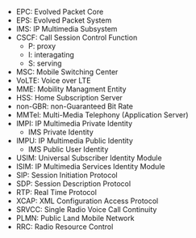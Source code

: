 - EPC: Evolved Packet Core
- EPS: Evolved Packet System
- IMS: IP Multimedia Subsystem
- CSCF: Call Session Control Function
	- P: proxy
	- I: interagating
	- S: serving
- MSC: Mobile Switching Center
- VoLTE: Voice over LTE
- MME: Mobility Managment Entity
- HSS: Home Subscription Server
- non-GBR: non-Guaranteed Bit Rate
- MMTel: Multi-Media Telephony (Application Server)
- IMPI: IP Multimedia Private Identity
	- IMS Private Identity
- IMPU: IP Multimedia Public Identity 
	- IMS Public User Identity
- USIM: Universal Subscriber Identity Module
- ISIM: IP Multimedia Services Identity Module 
- SIP: Session Initiation Protocol
- SDP: Session Description Protocol
- RTP: Real Time Protocol
- XCAP: XML Configuration Access Protocol
- SRVCC: Single Radio Voice Call Continuity
- PLMN: Public Land Mobile Network
- RRC: Radio Resource Control
